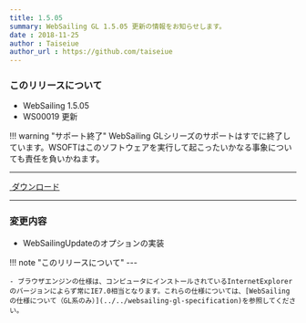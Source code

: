 ```yaml
---
title: 1.5.05
summary: WebSailing GL 1.5.05 更新の情報をお知らせします。
date : 2018-11-25
author : Taiseiue
author_url : https://github.com/taiseiue
---
```

### このリリースについて

* WebSailing 1.5.05
* WS00019 更新

!!! warning "サポート終了"
    WebSailing GLシリーズのサポートはすでに終了しています。WSOFTはこのソフトウェアを実行して起こったいかなる事象についても責任を負いかねます。

---
<a href="https://download.wsoft.ws/WS00019" class="btn btn-primary btn-lg"><i class="bi bi-download"></i>&nbsp;ダウンロード</a>

---

### 変更内容

* WebSailingUpdateのオプションの実装

!!! note "このリリースについて"
    ---
    
    - ブラウザエンジンの仕様は、コンピュータにインストールされているInternetExplorerのバージョンによらず常にIE7.0相当となります。これらの仕様については、[WebSailingの仕様について（GL系のみ）](../../websailing-gl-specification)を参照してください。